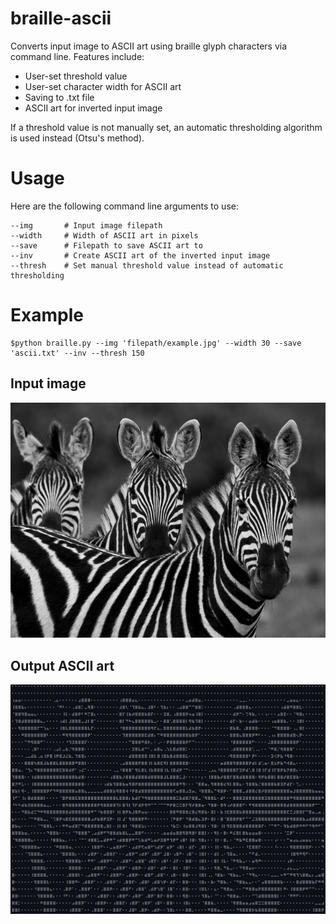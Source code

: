 # braille-ascii
Converts input image to ASCII art using braille glyph characters via command line. Features include:
- User-set threshold value
- User-set character width for ASCII art
- Saving to .txt file
- ASCII art for inverted input image

If a threshold value is not manually set, an automatic thresholding algorithm is used instead (Otsu's method).

# Usage
Here are the following command line arguments to use:
```
--img       # Input image filepath
--width     # Width of ASCII art in pixels
--save      # Filepath to save ASCII art to
--inv       # Create ASCII art of the inverted input image
--thresh    # Set manual threshold value instead of automatic thresholding
```

# Example
```
$python braille.py --img 'filepath/example.jpg' --width 30 --save 'ascii.txt' --inv --thresh 150
```
## Input image
![alt text](https://github.com/srishatagopam/braille-ascii/blob/main/zebra.jpg?raw=true)

## Output ASCII art
![alt text](https://github.com/srishatagopam/braille-ascii/blob/main/zebra-ascii.JPG?raw=true)
